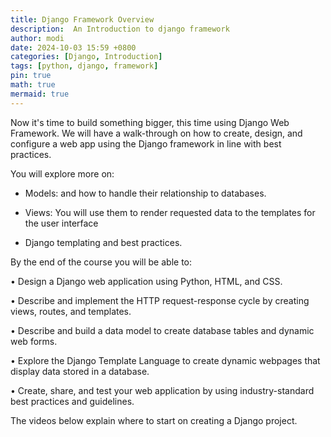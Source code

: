 ```yaml
---
title: Django Framework Overview
description:  An Introduction to django framework
author: modi
date: 2024-10-03 15:59 +0800
categories: [Django, Introduction]
tags: [python, django, framework]
pin: true
math: true
mermaid: true
---
```


Now it's time to build something bigger, this time using Django Web Framework. We will have a walk-through on how to create, design, and configure a web app using the Django framework in line with best practices. 




You will explore more on: 

- Models: and how to handle their relationship to databases. 

- Views: You will use them to render requested data to the templates for the user interface

- Django templating and best practices.




B​y the end of the course you will be able to:




• Design a Django web application using Python, HTML, and CSS.

• Describe and implement the HTTP request-response cycle by creating views, routes, and templates.

• Describe and build a data model to create database tables and dynamic web forms.

• Explore the Django Template Language to create dynamic webpages that display data stored in a database.

• Create, share, and test your web application by using industry-standard best practices and guidelines.







The videos below explain where to start on creating a Django project.